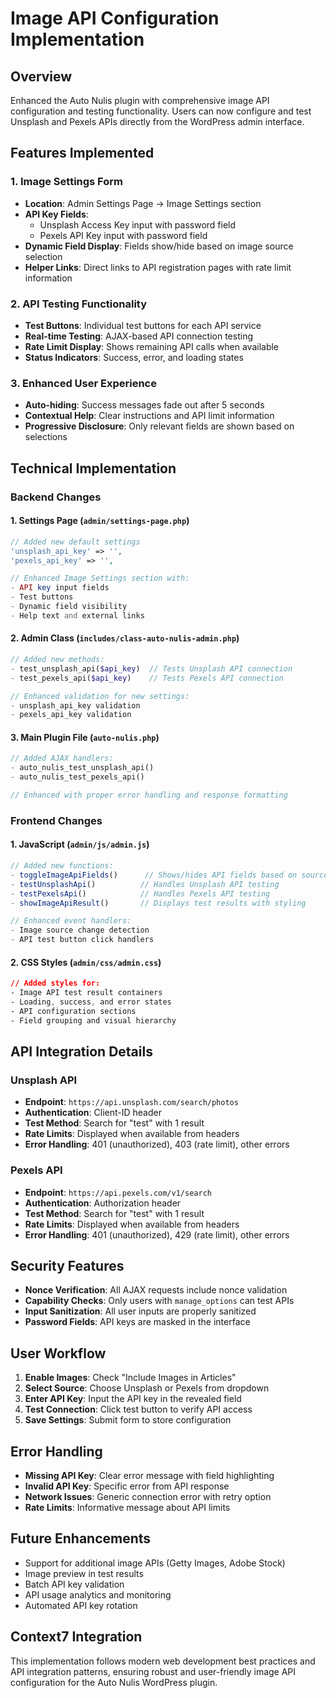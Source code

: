 # Image API Configuration Implementation

## Overview
Enhanced the Auto Nulis plugin with comprehensive image API configuration and testing functionality. Users can now configure and test Unsplash and Pexels APIs directly from the WordPress admin interface.

## Features Implemented

### 1. Image Settings Form
- **Location**: Admin Settings Page → Image Settings section
- **API Key Fields**: 
  - Unsplash Access Key input with password field
  - Pexels API Key input with password field
- **Dynamic Field Display**: Fields show/hide based on image source selection
- **Helper Links**: Direct links to API registration pages with rate limit information

### 2. API Testing Functionality
- **Test Buttons**: Individual test buttons for each API service
- **Real-time Testing**: AJAX-based API connection testing
- **Rate Limit Display**: Shows remaining API calls when available
- **Status Indicators**: Success, error, and loading states

### 3. Enhanced User Experience
- **Auto-hiding**: Success messages fade out after 5 seconds
- **Contextual Help**: Clear instructions and API limit information
- **Progressive Disclosure**: Only relevant fields are shown based on selections

## Technical Implementation

### Backend Changes

#### 1. Settings Page (`admin/settings-page.php`)
```php
// Added new default settings
'unsplash_api_key' => '',
'pexels_api_key' => '',

// Enhanced Image Settings section with:
- API key input fields
- Test buttons
- Dynamic field visibility
- Help text and external links
```

#### 2. Admin Class (`includes/class-auto-nulis-admin.php`)
```php
// Added new methods:
- test_unsplash_api($api_key)  // Tests Unsplash API connection
- test_pexels_api($api_key)    // Tests Pexels API connection

// Enhanced validation for new settings:
- unsplash_api_key validation
- pexels_api_key validation
```

#### 3. Main Plugin File (`auto-nulis.php`)
```php
// Added AJAX handlers:
- auto_nulis_test_unsplash_api()
- auto_nulis_test_pexels_api()

// Enhanced with proper error handling and response formatting
```

### Frontend Changes

#### 1. JavaScript (`admin/js/admin.js`)
```javascript
// Added new functions:
- toggleImageApiFields()      // Shows/hides API fields based on source
- testUnsplashApi()          // Handles Unsplash API testing
- testPexelsApi()            // Handles Pexels API testing
- showImageApiResult()       // Displays test results with styling

// Enhanced event handlers:
- Image source change detection
- API test button click handlers
```

#### 2. CSS Styles (`admin/css/admin.css`)
```css
// Added styles for:
- Image API test result containers
- Loading, success, and error states
- API configuration sections
- Field grouping and visual hierarchy
```

## API Integration Details

### Unsplash API
- **Endpoint**: `https://api.unsplash.com/search/photos`
- **Authentication**: Client-ID header
- **Test Method**: Search for "test" with 1 result
- **Rate Limits**: Displayed when available from headers
- **Error Handling**: 401 (unauthorized), 403 (rate limit), other errors

### Pexels API
- **Endpoint**: `https://api.pexels.com/v1/search`
- **Authentication**: Authorization header
- **Test Method**: Search for "test" with 1 result
- **Rate Limits**: Displayed when available from headers
- **Error Handling**: 401 (unauthorized), 429 (rate limit), other errors

## Security Features
- **Nonce Verification**: All AJAX requests include nonce validation
- **Capability Checks**: Only users with `manage_options` can test APIs
- **Input Sanitization**: All user inputs are properly sanitized
- **Password Fields**: API keys are masked in the interface

## User Workflow
1. **Enable Images**: Check "Include Images in Articles"
2. **Select Source**: Choose Unsplash or Pexels from dropdown
3. **Enter API Key**: Input the API key in the revealed field
4. **Test Connection**: Click test button to verify API access
5. **Save Settings**: Submit form to store configuration

## Error Handling
- **Missing API Key**: Clear error message with field highlighting
- **Invalid API Key**: Specific error from API response
- **Network Issues**: Generic connection error with retry option
- **Rate Limits**: Informative message about API limits

## Future Enhancements
- Support for additional image APIs (Getty Images, Adobe Stock)
- Image preview in test results
- Batch API key validation
- API usage analytics and monitoring
- Automated API key rotation

## Context7 Integration
This implementation follows modern web development best practices and API integration patterns, ensuring robust and user-friendly image API configuration for the Auto Nulis WordPress plugin.
